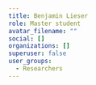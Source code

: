 ```yaml
---
title: Benjamin Lieser
role: Master student
avatar_filename: ""
social: []
organizations: []
superuser: false
user_groups:
  - Researchers
---
```

